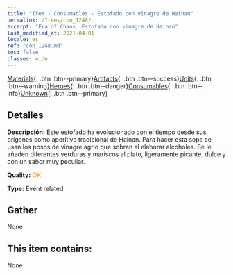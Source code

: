```yaml
---
title: "Item - Consumables - Estofado con vinagre de Hainan"
permalink: /Items/con_1248/
excerpt: "Era of Chaos  Estofado con vinagre de Hainan"
last_modified_at: 2021-04-01
locale: es
ref: "con_1248.md"
toc: false
classes: wide
---
```

 [Materials](/es/Items/){: .btn .btn--primary}[Artifacts](/es/Items/Artifacts/){: .btn .btn--success}[Units](/es/Items/Units/){: .btn .btn--warning}[Heroes](/es/Items/Heroes/){: .btn .btn--danger}[Consumables](/es/Items/Consumables/){: .btn .btn--info}[Unknown](/es/Items/Unknown/){: .btn .btn--primary}

## Detalles
 **Descripción:** Este estofado ha evolucionado con el tiempo desde sus orígenes como aperitivo tradicional de Hainan. Para hacer esta sopa se usan los posos de vinagre agrio que sobran al elaborar alcoholes. Se le añaden diferentes verduras y mariscos al plato, ligeramente picante, dulce y con un sabor muy peculiar.

 **Quality:** <span style="color: #FF8C00">OK</span>

 **Type:** Event related

## Gather

  None

## This item contains:

  None

